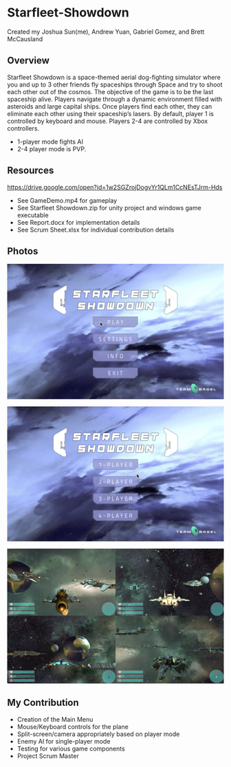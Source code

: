 # Starfleet-Showdown
Created my Joshua Sun(me), Andrew Yuan, Gabriel Gomez, and Brett McCausland

## Overview
Starfleet Showdown is a space-themed aerial dog-fighting simulator where you and up to 3 other friends fly spaceships through Space and try to shoot each other out of the cosmos. The objective of the game is to be the last spaceship alive. Players navigate through a dynamic environment filled with asteroids and large capital ships. Once players find each other, they can eliminate each other using their spaceship’s lasers. By default, player 1 is controlled by keyboard and mouse. Players 2-4 are controlled by Xbox controllers.
* 1-player mode fights AI
* 2-4 player mode is PVP.

## Resources
https://drive.google.com/open?id=1w2SGZrojDogvYr1QLm1CcNEsTJrm-Hds
* See GameDemo.mp4 for gameplay
* See Starfleet Showdown.zip for unity project and windows game executable
* See Report.docx for implementation details
* See Scrum Sheet.xlsx for individual contribution details

## Photos
<p align="center"><img src="photos/menu.png" /></p>
<p align="center"><img src="photos/playerMenu.png" /></p>
<p align="center"><img src="photos/4-player.png" /></p>

## My Contribution
* Creation of the Main Menu 
* Mouse/Keyboard controls for the plane
* Split-screen/camera appropriately based on player mode
* Enemy AI for single-player mode
* Testing for various game components
* Project Scrum Master
